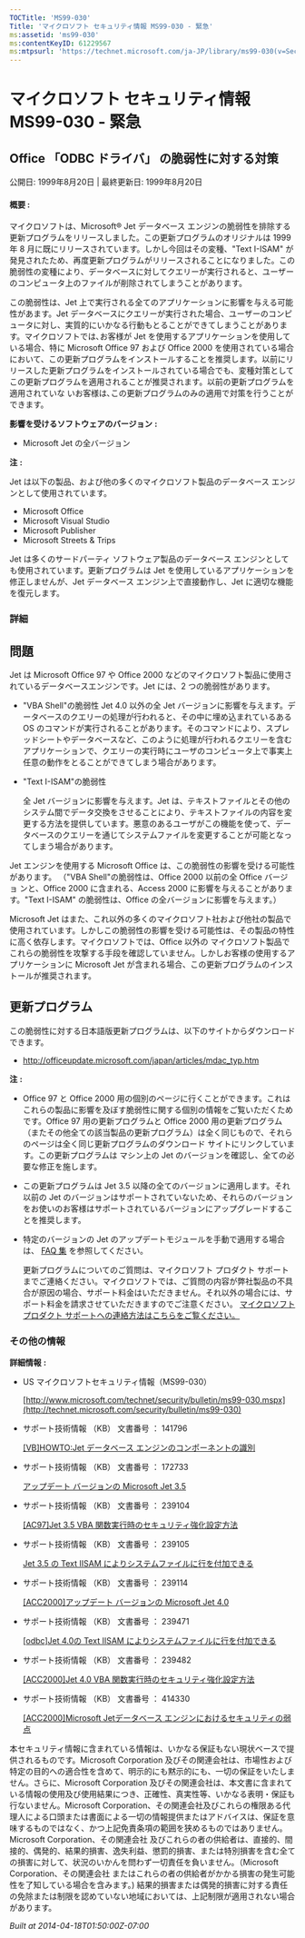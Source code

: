```yaml
---
TOCTitle: 'MS99-030'
Title: 'マイクロソフト セキュリティ情報 MS99-030 - 緊急'
ms:assetid: 'ms99-030'
ms:contentKeyID: 61229567
ms:mtpsurl: 'https://technet.microsoft.com/ja-JP/library/ms99-030(v=Security.10)'
---
```


マイクロソフト セキュリティ情報 MS99-030 - 緊急
===============================================

Office 「ODBC ドライバ」 の脆弱性に対する対策
---------------------------------------------

公開日: 1999年8月20日 | 最終更新日: 1999年8月20日

#### 概要 :

マイクロソフトは、Microsoft® Jet データベース エンジンの脆弱性を排除する更新プログラムをリリースしました。この更新プログラムのオリジナルは 1999 年 8 月に既にリリースされています。しかし今回はその変種、"Text I-ISAM" が発見されたため、再度更新プログラムがリリースされることになりました。この脆弱性の変種により、データベースに対してクエリーが実行されると、ユーザーのコンピュータ上のファイルが削除されてしまうことがあります。

この脆弱性は、Jet 上で実行される全てのアプリケーションに影響を与える可能性があます。Jet データベースにクエリーが実行された場合、ユーザーのコンピュータに対し、実質的にいかなる行動もとることができてしまうことがあります。マイクロソフトでは､お客様が Jet を使用するアプリケーションを使用している場合、特に Microsoft Office 97 および Office 2000 を使用されている場合において、この更新プログラムをインストールすることを推奨します。以前にリリースした更新プログラムをインストールされている場合でも、変種対策としてこの更新プログラムを適用されることが推奨されます。以前の更新プログラムを適用されていな いお客様は､この更新プログラムのみの適用で対策を行うことができます。

**影響を受けるソフトウェアのバージョン** **:**

-   Microsoft Jet の全バージョン

**注** **:**

Jet は以下の製品、および他の多くのマイクロソフト製品のデータベース エンジンとして使用されています。

-   Microsoft Office
-   Microsoft Visual Studio
-   Microsoft Publisher
-   Microsoft Streets & Trips

Jet は多くのサードパーティ ソフトウェア製品のデータベース エンジンとしても使用されています。更新プログラムは Jet を使用しているアプリケーションを修正しませんが、Jet データベース エンジン上で直接動作し、Jet に適切な機能を復元します。

### 詳細

 問題
----


Jet は Microsoft Office 97 や Office 2000 などのマイクロソフト製品に使用されているデータベースエンジンです。Jet には、2 つの脆弱性があります。

-   "VBA Shell"の脆弱性
    Jet 4.0 以外の全 Jet バージョンに影響を与えます。データベースのクエリーの処理が行われると、その中に埋め込まれているある OS のコマンドが実行されることがあります。そのコマンドにより、スプレッドシートやデータベースなど、このように処理が行われるクエリーを含むアプリケーションで、クエリーの実行時にユーザのコンピュータ上で事実上任意の動作をとることができてしまう場合があります。
-   "Text I-ISAM"の脆弱性

    全 Jet バージョンに影響を与えます。Jet は、テキストファイルとその他のシステム間でデータ交換をさせることにより、テキストファイルの内容を変更する方法を提供しています。悪意のあるユーザがこの機能を使って、データベースのクエリーを通じてシステムファイルを変更することが可能となってしまう場合があります。

Jet エンジンを使用する Microsoft Office は、この脆弱性の影響を受ける可能性があります。
（"VBA Shell"の脆弱性は、Office 2000 以前の全 Office バージョ ンと、Office 2000 に含まれる、Access 2000 に影響を与えることがあります。"Text I-ISAM" の脆弱性は、Office の全バージョンに影響を与えます。）

Microsoft Jet はまた、これ以外の多くのマイクロソフト社および他社の製品で使用されています。しかしこの脆弱性の影響を受ける可能性は、その製品の特性に高く依存します。マイクロソフトでは、Office 以外の マイクロソフト製品でこれらの脆弱性を攻撃する手段を確認していません。しかしお客様の使用するアプリケーションに Microsoft Jet が含まれる場合、この更新プログラムのインストールが推奨されます。

更新プログラム
--------------


この脆弱性に対する日本語版更新プログラムは、以下のサイトからダウンロードできます。

-   <http://officeupdate.microsoft.com/japan/articles/mdac_typ.htm>

**注** **:**

-   Office 97 と Office 2000 用の個別のページに行くことができます。これはこれらの製品に影響を及ぼす脆弱性に関する個別の情報をご覧いただくためです。Office 97 用の更新プログラムと Office 2000 用の更新プログラム （またその他全ての該当製品の更新プログラム）は全く同じもので、それらのページは全く同じ更新プログラムのダウンロード サイトにリンクしています。この更新プログラムは マシン上の Jet のバージョンを確認し、全ての必要な修正を施します。
-   この更新プログラムは Jet 3.5 以降の全てのバージョンに適用します。それ以前の Jet のバージョンはサポートされていないため、それらのバージョンをお使いのお客様はサポートされているバージョンにアップグレードすることを推奨します。
-   特定のバージョンの Jet のアップデートモジュールを手動で適用する場合は、 [FAQ 集](http://www.microsoft.com/japan/developer/library/jptech/odbc/faq.htm) を参照してください。

    更新プログラムについてのご質問は、マイクロソフト プロダクト サポート までご連絡ください。マイクロソフトでは、ご質問の内容が弊社製品の不具合が原因の場合、サポート料金はいただきません。それ以外の場合には、サポート料金を請求させていただきますのでご注意ください。
    [マイクロソフト プロダクト サポートへの連絡方法はこちらをご覧ください。](http://www.microsoft.com/japan/security/support/patchqa.mspx)

### その他の情報

**詳細情報** **:**

-   US マイクロソフトセキュリティ情報（MS99-030）

    [http://www.microsoft.com/technet/security/bulletin/ms99-030.mspx](http://technet.microsoft.com/security/bulletin/ms99-030)
-   サポート技術情報 （KB） 文書番号 ： 141796

    [\[VB\]HOWTO:Jet データベース エンジンのコンポーネントの識別](http://support.microsoft.com/kb/141796)
-   サポート技術情報 （KB） 文書番号 ： 172733

    [アップデート バージョンの Microsoft Jet 3.5](http://support.microsoft.com/kb/172733)
-   サポート技術情報 （KB） 文書番号 ： 239104

    [\[AC97\]Jet 3.5 VBA 関数実行時のセキュリティ強化設定方法](http://support.microsoft.com/kb/239104)
-   サポート技術情報 （KB） 文書番号 ： 239105

    [Jet 3.5 の Text IISAM によりシステムファイルに行を付加できる](http://support.microsoft.com/kb/239105)
-   サポート技術情報 （KB） 文書番号 ： 239114

    [\[ACC2000\]アップデート バージョンの Microsoft Jet 4.0](http://support.microsoft.com/kb/239114)
-   サポート技術情報 （KB） 文書番号 ： 239471

    [\[odbc\]Jet 4.0の Text IISAM によりシステムファイルに行を付加できる](http://support.microsoft.com/kb/239471)
-   サポート技術情報 （KB） 文書番号 ： 239482

    [\[ACC2000\]Jet 4.0 VBA 関数実行時のセキュリティ強化設定方法](http://support.microsoft.com/kb/239482)
-   サポート技術情報 （KB） 文書番号 ： 414330

    [\[ACC2000\]Microsoft Jetデータベース エンジンにおけるセキュリティの弱点](http://support.microsoft.com/kb/414330)

本セキュリティ情報に含まれている情報は、いかなる保証もない現状ベースで提供されるものです。Microsoft Corporation 及びその関連会社は、市場性および特定の目的への適合性を含めて、明示的にも黙示的にも、一切の保証をいたしません。さらに、Microsoft Corporation 及びその関連会社は、本文書に含まれている情報の使用及び使用結果につき、正確性、真実性等、いかなる表明・保証も行ないません。Microsoft Corporation、その関連会社及びこれらの権限ある代理人による口頭または書面による一切の情報提供またはアドバイスは、保証を意味するものではなく、かつ上記免責条項の範囲を狭めるものではありません。Microsoft Corporation、その関連会社 及びこれらの者の供給者は、直接的、間接的、偶発的、結果的損害、逸失利益、懲罰的損害、または特別損害を含む全ての損害に対して、状況のいかんを問わず一切責任を負いません。（Microsoft Corporation、その関連会社 またはこれらの者の供給者がかかる損害の発生可能性を了知している場合を含みます。) 結果的損害または偶発的損害に対する責任の免除または制限を認めていない地域においては、上記制限が適用されない場合があります。

*Built at 2014-04-18T01:50:00Z-07:00*
